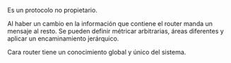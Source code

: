 Es un protocolo no propietario.

Al haber un cambio en la información que contiene el router manda un mensaje al resto. Se pueden definir métricar arbitrarias, áreas diferentes y aplicar un encaminamiento jerárquico.

Cara router tiene un conocimiento global y único del sistema.

